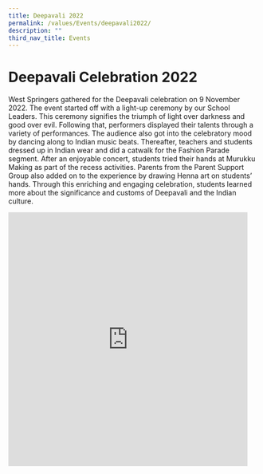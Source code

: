 ```yaml
---
title: Deepavali 2022
permalink: /values/Events/deepavali2022/
description: ""
third_nav_title: Events
---
```



# Deepavali Celebration 2022

West Springers gathered for the Deepavali celebration on 9 November 2022. The event started off with a light-up ceremony by our School Leaders. This ceremony signifies the triumph of light over darkness and good over evil. Following that, performers displayed their talents through a variety of performances. The audience also got into the celebratory mood by dancing along to Indian music beats. Thereafter, teachers and students dressed up in Indian wear and did a catwalk for the Fashion Parade segment. After an enjoyable concert, students tried their hands at Murukku Making as part of the recess activities. Parents from the Parent Support Group also added on to the experience by drawing Henna art on students’ hands. Through this enriching and engaging celebration, students learned more about the significance and customs of Deepavali and the Indian culture. 

<iframe allowfullscreen="true" height="509" width="480" frameborder="0" src="https://docs.google.com/presentation/d/e/2PACX-1vRZu3p-Cgx2KobYVMtZPwSAcw7rrJzOitX2I7HqiNOXhiYAUrjUVCtzN2wYx2jqNUCL9tGlYCsETiB_/embed?start=true&amp;loop=true&amp;delayms=3000"></iframe>
